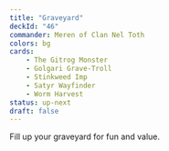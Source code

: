 ```yaml
---
title: "Graveyard"
deckId: "46"
commander: Meren of Clan Nel Toth
colors: bg
cards:
    - The Gitrog Monster
    - Golgari Grave-Troll
    - Stinkweed Imp
    - Satyr Wayfinder
    - Worm Harvest
status: up-next
draft: false
---
```


Fill up your graveyard for fun and value.
